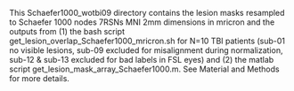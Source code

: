 This Schaefer1000_wotbi09 directory contains the lesion masks resampled to Schaefer 1000 nodes 7RSNs MNI 2mm dimensions in mricron and the outputs from (1) the bash script get_lesion_overlap_Schaefer1000_mricron.sh for N=10 TBI patients (sub-01 no visible lesions, sub-09 excluded for misalignment during normalization, sub-12 & sub-13 excluded for bad labels in FSL eyes) and (2) the matlab script get_lesion_mask_array_Schaefer1000.m. See Material and Methods for more details. 
